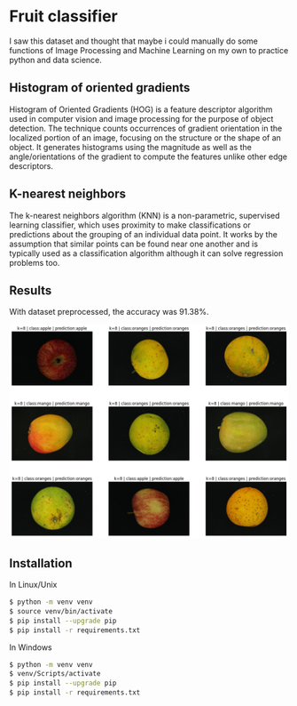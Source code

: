 # Fruit classifier

I saw this dataset and thought that maybe i could manually do some functions of Image Processing and Machine Learning on my own to practice python and data science.

## Histogram of oriented gradients

Histogram of Oriented Gradients (HOG) is a feature descriptor algorithm used in computer vision and image processing for the purpose of object detection. The technique counts occurrences of gradient orientation in the localized portion of an image, focusing on the structure or the shape of an object. It generates histograms using the magnitude as well as the angle/orientations of the gradient to compute the features unlike other edge descriptors.

## K-nearest neighbors

The k-nearest neighbors algorithm (KNN) is a non-parametric, supervised learning classifier, which uses proximity to make classifications or predictions about the grouping of an individual data point. It works by the assumption that similar points can be found near one another and is typically used as a classification algorithm although it can solve regression problems too.

## Results

With dataset preprocessed, the accuracy was 91.38%.

![](images/output.png)

## Installation

In Linux/Unix

```bash
$ python -m venv venv
$ source venv/bin/activate
$ pip install --upgrade pip
$ pip install -r requirements.txt
```

In Windows

```bash
$ python -m venv venv
$ venv/Scripts/activate
$ pip install --upgrade pip
$ pip install -r requirements.txt
```
